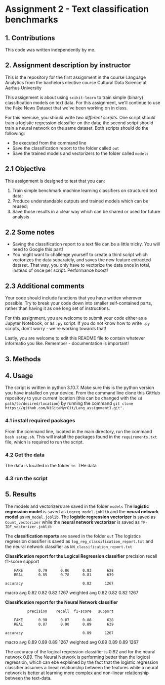 # Assignment 2 - Text classification benchmarks

## 1. Contributions
This code was written independently by me. 
## 2. Assignment description by instructor
This is the repository for the first assignment in the course Language Analytics from the bachelors elective course Cultural Data Science at Aarhus University

This assignment is about using ```scikit-learn``` to train simple (binary) classification models on text data. For this assignment, we'll continue to use the Fake News Dataset that we've been working on in class.

For this exercise, you should write *two different scripts*. One script should train a logistic regression classifier on the data; the second script should train a neural network on the same dataset. Both scripts should do the following:

- Be executed from the command line
- Save the classification report to the folder called ```out```
- Save the trained models and vectorizers to the folder called ```models```

## 2.1 Objective

This assignment is designed to test that you can:

1. Train simple benchmark machine learning classifiers on structured text data;
2. Produce understandable outputs and trained models which can be reused;
3. Save those results in a clear way which can be shared or used for future analysis

## 2.2 Some notes

- Saving the classification report to a text file can be a little tricky. You will need to Google this part!
- You might want to challenge yourself to create a third script which vectorizes the data separately, and saves the new feature extracted dataset. That way, you only have to vectorize the data once in total, instead of once per script. Performance boost!

## 2.3 Additional comments

Your code should include functions that you have written wherever possible. Try to break your code down into smaller self-contained parts, rather than having it as one long set of instructions.

For this assignment, you are welcome to submit your code either as a Jupyter Notebook, or as ```.py``` script. If you do not know how to write ```.py``` scripts, don't worry - we're working towards that!

Lastly, you are welcome to edit this README file to contain whatever informatio you like. Remember - documentation is important!

## 3. Methods


## 4. Usage
The script is written in python 3.10.7. Make sure this is the python version you have installed on your device.
From the command line clone this GitHub repository to your current location (this can be changed with the `cd path/to/desired/location`) by running the command `git clone https://github.com/NiGitaMyrGit/Lang_assignment1.git".` 
### 4.1 install required packages
From the command line, located in the main directory, run the command `bash setup.sh`. This will install the packages found in the ```requirements.txt``` file, which is required to run the script.

### 4.2 Get the data 
The data is located in the folder ```in```. THe data
### 4.3 run the script 

## 5. Results
The models and vectorizers are saved in the folder ```models```
The **logistic regression model** is saved as ```Logreg_model.joblib```
and the **neural network model** as ```NN_model.joblib```. 
The **logistic regression vectorizer** is saved as ```Count_vectorizer```
while the **neural network vectorizer** is saved as ```TF-IDF_vectorizer.joblib```

The **classification reports** are saved in the folder ```out```
The logistics regression classifier is saved as ```log_reg_classification_report.txt```
and the neural network classifier as ```NN_classification_report.txt```


**Classification report for the Logical Regression classifier**
              precision    recall  f1-score   support

        FAKE       0.79      0.86      0.83       628
        REAL       0.85      0.78      0.81       639

    accuracy                           0.82      1267
   macro avg       0.82      0.82      0.82      1267
weighted avg       0.82      0.82      0.82      1267

**Classification report for the Neural Network classifier**

              precision    recall  f1-score   support

        FAKE       0.90      0.87      0.88       628
        REAL       0.87      0.90      0.89       639

    accuracy                           0.89      1267
   macro avg       0.89      0.89      0.89      1267
weighted avg       0.89      0.89      0.89      1267

The accuracy of the logical regression classifier is 0.82 and for the neural network 0.89. The Neural Network is performing better than the logical regression, which can ebe explained by the fact that the logistic regression classifier assumes a linear relationship between the features while a neural network is better at learning more complex and non-linear relationship between the text-data. 
